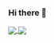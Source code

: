 ### Hi there 👋

<a href="https://github.com/nilsmillot">
  <img align="center" src="https://github-readme-stats.vercel.app/api?username=nilsmillot&count_private=true&show_icons=true&theme=radical&hide=issues, stars" />
</a>
<a href="https://github.com/nilsmillot">
  <img align="center" src="https://github-readme-stats.vercel.app/api/top-langs/?username=nilsmillot&layout=compact&theme=radical" />
</a>

<!--
**NilsMillot/NilsMillot** is a ✨ _special_ ✨ repository because its `README.md` (this file) appears on your GitHub profile.

Here are some ideas to get you started:

- 🔭 I’m currently working on ...
- 🌱 I’m currently learning ...
- 👯 I’m looking to collaborate on ...
- 🤔 I’m looking for help with ...
- 💬 Ask me about ...
- 📫 How to reach me: ...
- 😄 Pronouns: ...
- ⚡ Fun fact: ...
-->
